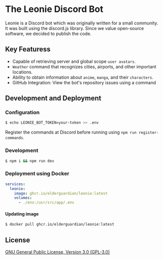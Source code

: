 # The Leonie Discord Bot
Leonie is a Discord bot which was originally written for a small community. It was built using the discord.js library. Since we value open-source software, we decided to publish the code.

## Key Featuress
- Capable of retrieving server and global scope `user avatars`.
- `Weather` command that recognizes cities, airports, and other important locations.
- Ability to obtain information about `anime`, `manga`, and their `characters`.
- GitHub Integration: View the bot's repository issues using a command

## Development and Deployment

### Configuration
```bash
$ echo LEONIE_BOT_TOKEN=your-token >> .env
```

Register the commands at Discord before running using `npm run register-commands`.

### Development
```bash
$ npm i && npm run dev
```

### Deployment using Docker
```yaml
services:
  leonie:
    image: ghcr.io/elderguardian/leonie:latest
    volumes:
      - ./env:/usr/src/app/.env
```

#### Updating image
```bash
$ docker pull ghcr.io/elderguardian/leonie:latest
```

## License

[GNU General Public License, Version 3.0 (GPL-3.0)](./LICENSE)
